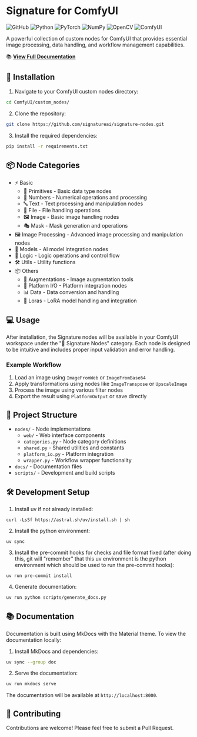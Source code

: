 # Signature for ComfyUI

![GitHub](https://img.shields.io/github/license/signatureai/signature-nodes)
![Python](https://img.shields.io/badge/python-3.8%2B-blue)
![PyTorch](https://img.shields.io/badge/PyTorch-%23EE4C2C.svg?&logo=PyTorch&logoColor=white)
![NumPy](https://img.shields.io/badge/numpy-%23013243.svg?&logo=numpy&logoColor=white)
![OpenCV](https://img.shields.io/badge/opencv-%23white.svg?&logo=opencv&logoColor=white)
![ComfyUI](https://img.shields.io/badge/ComfyUI-compatible-green)

A powerful collection of custom nodes for ComfyUI that provides essential image
processing, data handling, and workflow management capabilities.

📚 **[View Full Documentation](https://signatureai.github.io/signature-nodes/)**

## 🚀 Installation

1. Navigate to your ComfyUI custom nodes directory:

```bash
cd ComfyUI/custom_nodes/
```

2. Clone the repository:

```bash
git clone https://github.com/signatureai/signature-nodes.git
```

3. Install the required dependencies:

```bash
pip install -r requirements.txt
```

## 📦 Node Categories

- ⚡ Basic
  - 🧱 Primitives - Basic data type nodes
  - 🔢 Numbers - Numerical operations and processing
  - 🔤 Text - Text processing and manipulation nodes
  - 📁 File - File handling operations
  - 🖼️ Image - Basic image handling nodes
  - 🎭 Mask - Mask generation and operations
- 🖼️ Image Processing - Advanced image processing and manipulation nodes
- 🤖 Models - AI model integration nodes
- 🧠 Logic - Logic operations and control flow
- 🛠️ Utils - Utility functions
- 📦 Others
  - 🔀 Augmentations - Image augmentation tools
  - 🔌 Platform I/O - Platform integration nodes
  - 📊 Data - Data conversion and handling
  - 🧬 Loras - LoRA model handling and integration

## 💻 Usage

After installation, the Signature nodes will be available in your ComfyUI workspace
under the "🔲 Signature Nodes" category. Each node is designed to be intuitive and
includes proper input validation and error handling.

### Example Workflow

1. Load an image using `ImageFromWeb` or `ImageFromBase64`
2. Apply transformations using nodes like `ImageTranspose` or `UpscaleImage`
3. Process the image using various filter nodes
4. Export the result using `PlatformOutput` or save directly

## 📁 Project Structure

- `nodes/` - Node implementations
  - `web/` - Web interface components
  - `categories.py` - Node category definitions
  - `shared.py` - Shared utilities and constants
  - `platform_io.py` - Platform integration
  - `wrapper.py` - Workflow wrapper functionality
- `docs/` - Documentation files
- `scripts/` - Development and build scripts

## 🛠 Development Setup

1. Install uv if not already installed:

```shell
curl -LsSf https://astral.sh/uv/install.sh | sh
```

2. Install the python environment:

```shell
uv sync
```

3. Install the pre-commit hooks for checks and file format fixed (after doing this, git will "remember" that this uv
   environment is the python environment which should be used to run the pre-commit hooks):

```shell
uv run pre-commit install
```

4. Generate documentation:

```bash
uv run python scripts/generate_docs.py
```

## 📚 Documentation

Documentation is built using MkDocs with the Material theme. To view the documentation
locally:

1. Install MkDocs and dependencies:

```bash
uv sync --group doc
```

2. Serve the documentation:

```bash
uv run mkdocs serve
```

The documentation will be available at `http://localhost:8000`.

## 🤝 Contributing

Contributions are welcome! Please feel free to submit a Pull Request.
